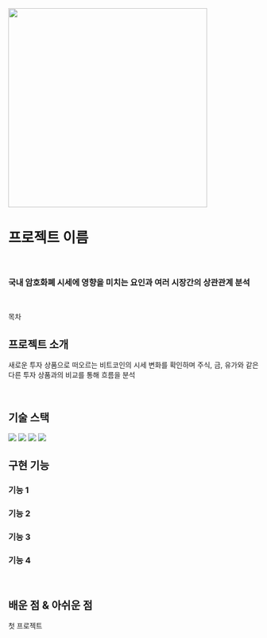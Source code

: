 <img width = 400 align="center" src = "https://github.com/slagoon/Bitcoin-Analysis/assets/83450385/674f7a1c-0012-4594-945d-380d02722380">

# **프로젝트 이름**

<p align="center">
  <br>
  
  ### 국내 암호화폐 시세에 영향을 미치는 요인과 여러 시장간의 상관관계 분석
  
  <br>
</p>

목차

## 프로젝트 소개

<p align="justify">
새로운 투자 상품으로 떠오르는 비트코인의 시세 변화를 확인하며 주식, 금, 유가와 같은 다른 투자 상품과의 비교를 통해 흐름을 분석
</p>

<p align="center">
</p>

<br>

## 기술 스택
<img src="https://img.shields.io/badge/python-3776AB?style=for-the-badge&logo=python&logoColor=white">
<img src = "https://img.shields.io/badge/Matplotlib-%23ffffff.svg?style=for-the-badge&logo=Matplotlib&logoColor=black">
<img src = "https://img.shields.io/badge/pandas-%23150458.svg?style=for-the-badge&logo=pandas&logoColor=white">
<img src = "https://img.shields.io/badge/jupyter-%23FA0F00.svg?style=for-the-badge&logo=jupyter&logoColor=white">
<br>

## 구현 기능

### 기능 1

### 기능 2

### 기능 3

### 기능 4

<br>

## 배운 점 & 아쉬운 점

<p align="justify">
첫 프로젝트
</p>

<br>
